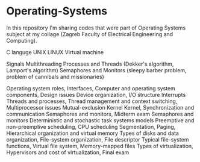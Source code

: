 # Operating-Systems
In this repository I'm sharing codes that were part of Operating Systems subject at my collage (Zagreb Faculty of Electrical Engineering and Computing).

C languge
UNIX
LINUX
Virtual machine

Signals
Multithreading
Processes and Threads (Dekker's algorithm, Lamport's algorithm)
Semaphores and Monitors (sleepy barber problem, problem of cannibals and missionaries)

Operating system roles, Interfaces, Computer and operating system components, Design issues
Device organization, I/O structure
Interrupts
Threads and processes, Thread management and context switching, Multiprocessor issues
Mutual-exclusion
Kernel
Kernel, Synchronization and communication
Semaphores and monitors, Midterm exam
Semaphores and monitors
Deterministic and stochastic task systems models
Preemptive and non-preemptive scheduling, CPU scheduling
Segmentation, Paging, Hierarchical organization and virtual memory
Types of disks and data organization, File-system organization, File descriptor
Typical file-system functions, Virtual file system, Memory-mapped files
Types of virtualization, Hypervisors and cost of virtualization, Final exam
